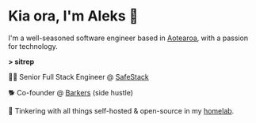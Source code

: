 # Kia ora, I'm Aleks 🤙

I'm a well-seasoned software engineer based in [Aotearoa](https://en.wikipedia.org/wiki/Aotearoa), with a passion for technology.

**> sitrep**

👨‍💻 Senior Full Stack Engineer @ [SafeStack](https://safestack.io)

🐕 Co-founder @ [Barkers](https://barkers.software) (side hustle)

🥼 Tinkering with all things self-hosted & open-source in my [homelab](https://github.com/agbfm/batcave).
